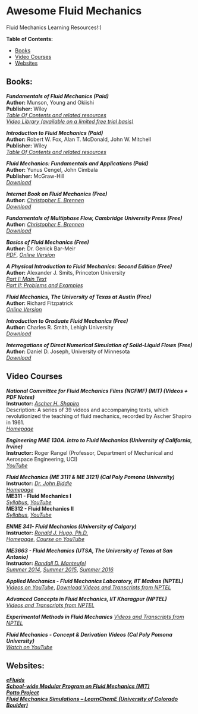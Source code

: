 # Awesome Fluid Mechanics 
Fluid Mechanics Learning Resources!:)

**Table of Contents:**
* [Books](#books)
* [Video Courses](#video-courses)
* [Websites](#websites)


## Books:
***Fundamentals of Fluid Mechanics (Paid)*** <br />
**Author:** Munson, Young and Okiishi <br />
**Publisher:** Wiley <br />
[*Table Of Contents and related resources*](https://www.wiley.com/en-us/Munson%2C+Young+and+Okiishi%27s+Fundamentals+of+Fluid+Mechanics%2C+8th+Edition-p-9781119547990) <br />
[*Video Library (available on a limited free trial basis)*](https://bcs.wiley.com/he-bcs/Books?action=mininav&bcsId=9930&itemId=1119080703&assetId=402123&resourceId=39618) <br />

***Introduction to Fluid Mechanics (Paid)*** <br />
**Author:** Robert W. Fox, Alan T. McDonald, John W. Mitchell <br />
**Publisher:** Wiley <br />
[*Table Of Contents and related resources*](https://www.wiley.com/en-us/Fox+and+McDonald%27s+Introduction+to+Fluid+Mechanics%2C+10th+Edition-p-9781119603764) <br />

***Fluid Mechanics: Fundamentals and Applications (Paid)*** <br />
**Author:** Yunus Cengel, John Cimbala <br />
**Publisher:** McGraw-Hill <br />
[*Download*](https://www.mheducation.com/highered/product/fluid-mechanics-fundamentals-applications-cengel-cimbala/M9781259696534.html) 	<br />

***Internet Book on Fluid Mechanics (Free)*** <br />
**Author:** [*Christopher E. Brennen*](http://brennen.caltech.edu/) <br />
[*Download*](http://brennen.caltech.edu/FLUIDBOOK/FLUIDBOOK.htm) <br />

***Fundamentals of Multiphase Flow, Cambridge University Press (Free)***  <br />
**Author:** [*Christopher E. Brennen*](http://brennen.caltech.edu/) <br />
[*Download*](http://brennen.caltech.edu/INTMult/Intmult.htm)  <br />

***Basics of Fluid Mechanics (Free)*** <br />
**Author:** Dr. Genick Bar-Meir <br />
[*PDF*](https://potto.org/fluidMechanics.pdf), [*Online Version*](https://potto.org/fluidMech/index.php) <br />

***A Physical Introduction to Fluid Mechanics: Second Edition (Free)*** <br />
**Author:** Alexander J. Smits, Princeton University <br />
[*Part I: Main Text*](http://www.efluids.com/efluids/books/Smits_text_part1.pdf) <br />
[*Part II: Problems and Examples*](http://www.efluids.com/efluids/books/Smits_text_part2.pdf)  <br />


***Fluid Mechanics, The University of Texas at Austin (Free)*** <br />
**Author:** Richard Fitzpatrick <br />
[*Online Version*](https://farside.ph.utexas.edu/teaching/336L/Fluidhtml/)  <br />

***Introduction to Graduate Fluid Mechanics (Free)*** <br />
**Author:** Charles R. Smith, Lehigh University <br />
[*Download*](http://www.efluids.com/efluids/books/Intro_to_Grad_Fluid_Mech_ed_III_2020.pdf) <br />

***Interrogations of Direct Numerical Simulation of Solid-Liquid Flows (Free)*** <br />
**Author:** Daniel D. Joseph, University of Minnesota <br />
[*Download*](http://www.efluids.com/efluids/books/joseph.htm) <br />

## Video Courses 

***National Committee for Fluid Mechanics Films (NCFMF) (MIT) (Videos + PDF Notes)*** <br />
**Instructor:** [*Ascher H. Shapiro*](https://en.wikipedia.org/wiki/Ascher_H._Shapiro) <br />
Description: A series of 39 videos and accompanying texts, which revolutionized the teaching of fluid mechanics, recorded by Ascher Shapiro in 1961. <br />
[*Homepage*](http://web.mit.edu/hml/ncfmf.html) <br />

***Engineering MAE 130A. Intro to Fluid Mechanics (University of California, Irvine)*** <br />
**Instructor:** Roger Rangel (Professor, Department of Mechanical and Aerospace Engineering, UCI) <br />
[*YouTube*](https://www.youtube.com/playlist?list=PLqOZ6FD_RQ7m8oL297GkRRszNN1Q-l6wb) <br />

***Fluid Mechanics (ME 3111 & ME 3121) (Cal Poly Pomona University)*** <br />
**Instructor:** [*Dr. John Biddle*](https://www.cpp.edu/engineering/me/faculty-info/biddle.shtml) <br />
[*Homepage*](https://www.cpp.edu/meonline/fluid-mechanics.shtml) <br />
**ME311 - Fluid Mechanics I** <br />
[*Syllabus*](https://www.cpp.edu/meonline/Documents/SyllabusFluidMechanicsI_W2015.doc), [*YouTube*](https://youtube.com/playlist?list=PLZOZfX_TaWAGocs2k5QmTL44OKOl7rn34)  <br />
**ME312 - Fluid Mechanics II** <br />
[*Syllabus*](https://www.cpp.edu/meonline/Documents/syllabus-fluid-mechanics-ii-w2018.doc), [*YouTube*](https://youtube.com/playlist?list=PLZOZfX_TaWAE7uM59dIBr-rH73WTJCcp_)  <br />

***ENME 341- Fluid Mechanics (University of Calgary)*** <br />
**Instructor:** [*Ronald J. Hugo, Ph.D.*](http://people.ucalgary.ca/~hugo/) <br />
[*Homepage*](http://people.ucalgary.ca/~hugo/WEBPAGES/fluid%20mechanics/fluidmech_lecture_list.html), [*Course on YouTube*](https://www.youtube.com/@ronhugo6225/playlists)  <br />

***ME3663 - Fluid Mechanics (UTSA, The University of Texas at San Antonio)*** <br />
**Instructor:** [*Randall D. Manteufel*](https://ceid.utsa.edu/mechanical/team/randall-d-manteufel-ph-d/) <br />
[*Summer 2014*](https://youtube.com/playlist?list=PL_ZIJMd-rNhW55BcHDhhebiDvGsFAE3a4), [*Summer 2015*](https://youtube.com/playlist?list=PL_ZIJMd-rNhUnWP5kxC9Irj7265slIAiN), [*Summer 2016*](https://youtube.com/playlist?list=PL_ZIJMd-rNhUU3-ED5_yT8LXEnSCw6Wy2)  <br />

***Applied Mechanics - Fluid Mechanics Laboratory, IIT Madras (NPTEL)*** <br />
[*Videos on YouTube*](https://youtube.com/playlist?list=PLPeEbErKGwN1wMEWYl1acjnKq6eMcAOYa), [*Download Videos and Transcripts from NPTEL*](https://archive.nptel.ac.in/courses/112/106/112106311/) <br />

***Advanced Concepts in Fluid Mechanics, IIT Kharagpur (NPTEL)*** <br />
[*Videos and Transcripts from NPTEL*](https://archive.nptel.ac.in/courses/112/105/112105287/) <br />

***Experimental Methods in Fluid Mechanics***
[*Videos and Transcripts from NPTEL*](https://archive.nptel.ac.in/courses/112/103/112103290/) <br />

***Fluid Mechanics - Concept & Derivation Videos (Cal Poly Pomona University)*** <br />
[*Watch on YouTube*](https://youtube.com/playlist?list=PLZOZfX_TaWAH0baRhA8OosWVbEsJK5sPe) <br />

## Websites:
[***eFluids***](http://www.efluids.com/) <br />
[***School-wide Modular Program on Fluid Mechanics (MIT)***](http://web.mit.edu/fluids-modules/www/) <br />
[***Potto Project***](https://potto.org/index.php) <br />
[***Fluid Mechanics Simulations – LearnChemE (University of Colorado Boulder)***](https://learncheme.com/simulations/fluid-mechanics/)
